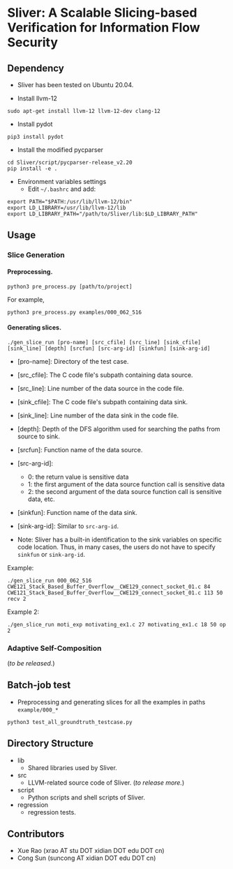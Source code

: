 # Sliver: A Scalable Slicing-based Verification for Information Flow Security

## Dependency

* Sliver has been tested on Ubuntu 20.04.

* Install llvm-12
```
sudo apt-get install llvm-12 llvm-12-dev clang-12
```
* Install pydot
```
pip3 install pydot
```
* Install the modified pycparser
```
cd Sliver/script/pycparser-release_v2.20
pip install -e . 
```

* Environment variables settings
  * Edit `~/.bashrc` and add:
```
export PATH="$PATH:/usr/lib/llvm-12/bin"
export LD_LIBRARY=/usr/lib/llvm-12/lib
export LD_LIBRARY_PATH="/path/to/Sliver/lib:$LD_LIBRARY_PATH"
```

## Usage

### Slice Generation

#### Preprocessing.
```
python3 pre_process.py [path/to/project]
```
For example,
```
python3 pre_process.py examples/000_062_516
```
#### Generating slices.
```
./gen_slice_run [pro-name] [src_cfile] [src_line] [sink_cfile] [sink_line] [depth] [srcfun] [src-arg-id] [sinkfun] [sink-arg-id]
```
- [pro-name]: Directory of the test case.
- [src_cfile]: The C code file's subpath containing data source.
- [src_line]: Line number of the data source in the code file.
- [sink_cfile]: The C code file's subpath containing data sink.
- [sink_line]: Line number of the data sink in the code file.
- [depth]: Depth of the DFS algorithm used for searching the paths from source to sink.
- [srcfun]: Function name of the data source.
- [src-arg-id]:
  - 0: the return value is sensitive data
  - 1: the first argument of the data source function call is sensitive data
  - 2: the second argument of the data source function call is sensitive data, etc.
- [sinkfun]: Function name of the data sink.
- [sink-arg-id]: Similar to `src-arg-id`.
  
- Note: Sliver has a built-in identification to the sink variables on specific code location. Thus, in many cases, the users do not have to specify `sinkfun` or `sink-arg-id`.

Example:
```
./gen_slice_run 000_062_516 CWE121_Stack_Based_Buffer_Overflow__CWE129_connect_socket_01.c 84 CWE121_Stack_Based_Buffer_Overflow__CWE129_connect_socket_01.c 113 50 recv 2
```

Example 2:
```
./gen_slice_run moti_exp motivating_ex1.c 27 motivating_ex1.c 18 50 op 2
```

 
### Adaptive Self-Composition

(*to be released.*)

## Batch-job test

- Preprocessing and generating slices for all the examples in paths `example/000_*`
```
python3 test_all_groundtruth_testcase.py
```


## Directory Structure

* lib
  * Shared libraries used by Sliver.
* src
  * LLVM-related source code of Sliver. (*to release more.*)
* script
  * Python scripts and shell scripts of Sliver.
* regression
  * regression tests.

## Contributors

* Xue Rao (xrao AT stu DOT xidian DOT edu DOT cn)
* Cong Sun (suncong AT xidian DOT edu DOT cn)

